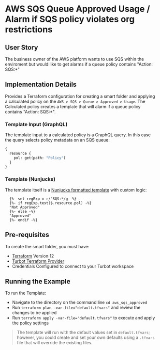 # AWS SQS Queue Approved Usage / Alarm if SQS policy violates org restrictions

## User Story
The business owner of the AWS platform wants to use SQS within the enviroment but would like to get alarms if a queue policy contains "Action: SQS:*"

## Implementation Details
Provides a Terraform configuration for creating a smart folder and applying a calculated policy on the `AWS > SQS > Queue > Approved > Usage`.  The Calculated policy creates a template that will alarm if a queue policy contains "Action: SQS:*". 

### Template Input (GraphQL)
The template input to a calculated policy is a GraphQL query.  In this case the query selects policy metadata on an SQS queue:
```graphql
{
  resource {
    pol: get(path: "Policy")
  }
}
```
### Template (Nunjucks)
The template itself is a [Nunjucks formatted template](https://mozilla.github.io/nunjucks/templating.html) with custom logic:
```
  {%- set regExp = r/"SQS:*/g -%}
  {%- if regExp.test($.resource.pol) -%}
  "Not Approved"
  {%- else -%}
  "Approved"
  {%- endif -%}
```

## Pre-requisites

To create the smart folder, you must have:
- [Terraform](https://www.terraform.io) Version 12
- [Turbot Terraform Provider](https://turbot.com/v5/docs/reference/terraform)
- Credentials Configured to connect to your Turbot workspace

## Running the Example

To run the Template:
- Navigate to the directory on the command line `cd aws_sqs_approved`
- Run `terraform plan -var-file="default.tfvars"` and review the changes to be applied
- Run `terraform apply -var-file="default.tfvars"` to execute and apply the policy settings

> The template will run with the default values set in `default.tfvars`; however, you could create and set your own defaults using a `.tfvars` file that will override the existing files.